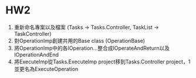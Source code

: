HW2
========
1. 重新命名專案以及檔案 (Tasks -> Tasks.Controller, TaskList -> TaskController)
2. 對OperationImp創建共用的Base class (OperationBase)
3. 將OperationImp中的各IOperation...整合成IOperateAndReturn以及IOperationAndEnd
4. 將ExecuteImp從Tasks.ExecuteImp project移到Tasks.Controller project，1並更名為ExecuteOperation
